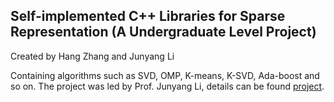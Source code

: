 ## Self-implemented C++ Libraries for Sparse Representation (A Undergraduate Level Project)

Created by Hang Zhang and Junyang Li

Containing algorithms such as SVD, OMP, K-means, K-SVD, Ada-boost and so on. The project was led by Prof. Junyang Li, details can be found [project](http://www.hangzh.com/RoadDetection.html).
